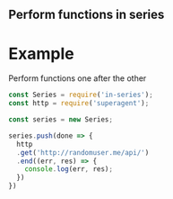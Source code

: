 ## Perform functions in series

# Example
Perform functions one after the other

```javascript
const Series = require('in-series');
const http = require('superagent');

const series = new Series;

series.push(done => {
  http
  .get('http://randomuser.me/api/')
  .end((err, res) => {
    console.log(err, res);
  })
})
```
